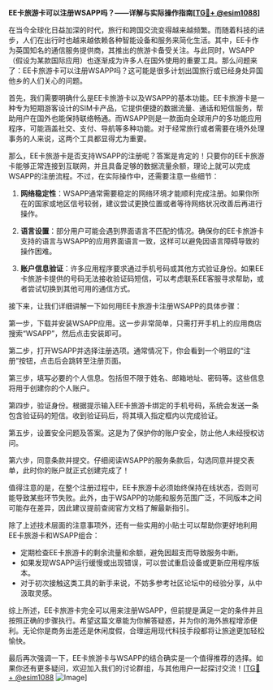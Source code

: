 **EE卡旅游卡可以注册WSAPP吗？——详解与实际操作指南[[TG💪+ @esim1088](https://t.me/s/esim1088)]**

在当今全球化日益加深的时代，旅行和跨国交流变得越来越频繁。而随着科技的进步，人们在出行时也越来越依赖各种智能设备和服务来简化生活。其中，EE卡作为英国知名的通信服务提供商，其推出的旅游卡备受关注。与此同时，WSAPP（假设为某款国际应用）也逐渐成为许多人在国外使用的重要工具。那么问题来了：EE卡旅游卡可以注册WSAPP吗？这可能是很多计划出国旅行或已经身处异国他乡的人们关心的问题。

首先，我们需要明确什么是EE卡旅游卡以及WSAPP的基本功能。EE卡旅游卡是一种专为短期游客设计的SIM卡产品，它提供便捷的数据流量、通话和短信服务，帮助用户在国外也能保持联络畅通。而WSAPP则是一款面向全球用户的多功能应用程序，可能涵盖社交、支付、导航等多种功能。对于经常旅行或者需要在境外处理事务的人来说，这两个工具都显得尤为重要。

那么，EE卡旅游卡是否支持WSAPP的注册呢？答案是肯定的！只要你的EE卡旅游卡能够正常连接到互联网，并且具备足够的数据流量余额，理论上就可以完成WSAPP的注册流程。不过，在实际操作中，还需要注意一些细节：

1. **网络稳定性**：WSAPP通常需要稳定的网络环境才能顺利完成注册。如果你所在的国家或地区信号较弱，建议尝试更换位置或者等待网络状况改善后再进行操作。
   
2. **语言设置**：部分用户可能会遇到界面语言不匹配的情况。确保你的EE卡旅游卡支持的语言与WSAPP的应用界面语言一致，这样可以避免因语言障碍导致的操作困难。

3. **账户信息验证**：许多应用程序要求通过手机号码或其他方式验证身份。如果EE卡旅游卡提供的号码无法接收验证码短信，可以考虑联系EE客服寻求帮助，或者尝试切换到其他可用的通信方式。

接下来，让我们详细讲解一下如何用EE卡旅游卡注册WSAPP的具体步骤：

第一步，下载并安装WSAPP应用。这一步非常简单，只需打开手机上的应用商店搜索“WSAPP”，然后点击安装即可。

第二步，打开WSAPP并选择注册选项。通常情况下，你会看到一个明显的“注册”按钮，点击后会跳转至注册页面。

第三步，填写必要的个人信息。包括但不限于姓名、邮箱地址、密码等。这些信息将用于创建你的个人账户。

第四步，验证身份。根据提示输入EE卡旅游卡绑定的手机号码，系统会发送一条包含验证码的短信。收到验证码后，将其填入指定框内以完成验证。

第五步，设置安全问题及答案。这是为了保护你的账户安全，防止他人未经授权访问。

第六步，同意条款并提交。仔细阅读WSAPP的服务条款后，勾选同意并提交表单，此时你的账户就正式创建完成了！

值得注意的是，在整个注册过程中，EE卡旅游卡必须始终保持在线状态，否则可能导致某些环节失败。此外，由于WSAPP的功能和服务范围广泛，不同版本之间可能存在差异，因此建议提前查阅官方文档了解最新指引。

除了上述技术层面的注意事项外，还有一些实用的小贴士可以帮助你更好地利用EE卡旅游卡和WSAPP组合：

- 定期检查EE卡旅游卡的剩余流量和余额，避免因超支而导致服务中断。
- 如果发现WSAPP运行缓慢或出现错误，可以尝试重启设备或更新应用程序版本。
- 对于初次接触这类工具的新手来说，不妨多参考社区论坛中的经验分享，从中汲取灵感。

综上所述，EE卡旅游卡完全可以用来注册WSAPP，但前提是满足一定的条件并且按照正确的步骤执行。希望这篇文章能为你解答疑惑，并为你的海外旅程增添便利。无论你是商务出差还是休闲度假，合理运用现代科技手段都将让旅途更加轻松愉快。

最后再次强调一下，EE卡旅游卡与WSAPP的结合确实是一个值得推荐的选择。如果你还有更多疑问，欢迎加入我们的讨论群组，与其他用户一起探讨交流！[[TG💪+ @esim1088](https://t.me/s/esim1088) ![Image](https://i.postimg.cc/4NQfJmqS/Snipaste-2025-05-13-00-14-12.png)]